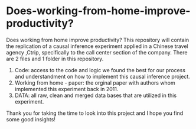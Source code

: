 # Does-working-from-home-improve-productivity?
Does working from home improve productivity? This repository will contain the replication of a causal inference experiment applied in a Chinese travel agency ,Ctrip, specifically to the call center section of the company.
There are 2 files and 1 folder in this repository.
1. Code: access to the code and logic we found the best for our process and understandment on how to implement this causal inference project.
2. Working from home - paper: the orginal paper with authors whom implemented this experiment back in 2011.
3. DATA: all raw, clean and merged data bases that are utilized in this experiment.



Thank you for taking the time to look into this project and I hope you find some good insights!
